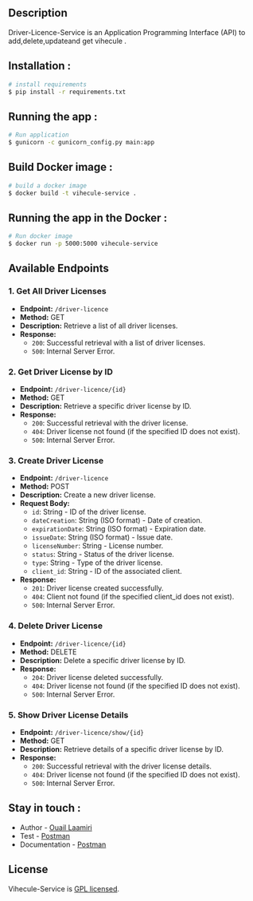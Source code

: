 ## Description

Driver-Licence-Service is an Application Programming Interface (API) to add,delete,updateand get vihecule .
## Installation :
```bash
# install requirements
$ pip install -r requirements.txt 
```
## Running the app : 
```bash
# Run application
$ gunicorn -c gunicorn_config.py main:app
```
## Build Docker image : 
```bash
# build a docker image
$ docker build -t vihecule-service .
```
## Running the app in the Docker : 
```bash
# Run docker image
$ docker run -p 5000:5000 vihecule-service
```


## Available Endpoints

### 1. Get All Driver Licenses

- **Endpoint:** `/driver-licence`
- **Method:** GET
- **Description:** Retrieve a list of all driver licenses.
- **Response:**
  - `200`: Successful retrieval with a list of driver licenses.
  - `500`: Internal Server Error.

### 2. Get Driver License by ID

- **Endpoint:** `/driver-licence/{id}`
- **Method:** GET
- **Description:** Retrieve a specific driver license by ID.
- **Response:**
  - `200`: Successful retrieval with the driver license.
  - `404`: Driver license not found (if the specified ID does not exist).
  - `500`: Internal Server Error.

### 3. Create Driver License

- **Endpoint:** `/driver-licence`
- **Method:** POST
- **Description:** Create a new driver license.
- **Request Body:**
  - `id`: String - ID of the driver license.
  - `dateCreation`: String (ISO format) - Date of creation.
  - `expirationDate`: String (ISO format) - Expiration date.
  - `issueDate`: String (ISO format) - Issue date.
  - `licenseNumber`: String - License number.
  - `status`: String - Status of the driver license.
  - `type`: String - Type of the driver license.
  - `client_id`: String - ID of the associated client.
- **Response:**
  - `201`: Driver license created successfully.
  - `404`: Client not found (if the specified client_id does not exist).
  - `500`: Internal Server Error.

### 4. Delete Driver License

- **Endpoint:** `/driver-licence/{id}`
- **Method:** DELETE
- **Description:** Delete a specific driver license by ID.
- **Response:**
  - `204`: Driver license deleted successfully.
  - `404`: Driver license not found (if the specified ID does not exist).
  - `500`: Internal Server Error.

### 5. Show Driver License Details

- **Endpoint:** `/driver-licence/show/{id}`
- **Method:** GET
- **Description:** Retrieve details of a specific driver license by ID.
- **Response:**
  - `200`: Successful retrieval with the driver license details.
  - `404`: Driver license not found (if the specified ID does not exist).
  - `500`: Internal Server Error.






## Stay in touch :
- Author - [Ouail Laamiri](https://www.linkedin.com/in/ouaillaamiri/)
- Test - [Postman]()
- Documentation - [Postman]()

## License

Vihecule-Service is [GPL licensed](LICENSE).


